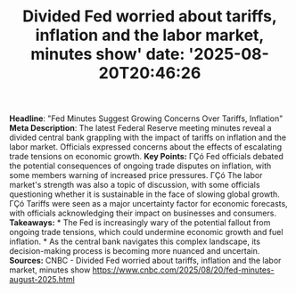 ﻿---
title: "Divided Fed worried about tariffs, inflation and the labor market, minutes show'
date: '2025-08-20T20:46:26"
category: "Markets"
summary: ""
slug: "divided fed worried about tariffs inflation and the labor ma"
source_urls:
  - "https://www.cnbc.com/2025/08/20/fed-minutes-august-2025.html"
seo:
  title: "Divided Fed worried about tariffs, inflation and the labor market, minutes show | Hash n Hedge'
  description: '"
  keywords: ["news", "markets", "brief"]
---
**Headline**: "Fed Minutes Suggest Growing Concerns Over Tariffs, Inflation"  **Meta Description**: The latest Federal Reserve meeting minutes reveal a divided central bank grappling with the impact of tariffs on inflation and the labor market. Officials expressed concerns about the effects of escalating trade tensions on economic growth.  **Key Points:**  ΓÇó Fed officials debated the potential consequences of ongoing trade disputes on inflation, with some members warning of increased price pressures. ΓÇó The labor market's strength was also a topic of discussion, with some officials questioning whether it is sustainable in the face of slowing global growth. ΓÇó Tariffs were seen as a major uncertainty factor for economic forecasts, with officials acknowledging their impact on businesses and consumers.  **Takeaways:**  * The Fed is increasingly wary of the potential fallout from ongoing trade tensions, which could undermine economic growth and fuel inflation.  * As the central bank navigates this complex landscape, its decision-making process is becoming more nuanced and uncertain.  **Sources:**  CNBC - Divided Fed worried about tariffs, inflation and the labor market, minutes show https://www.cnbc.com/2025/08/20/fed-minutes-august-2025.html 
